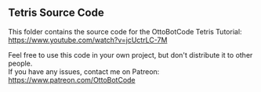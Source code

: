 ## Tetris Source Code
This folder contains the source code for the OttoBotCode Tetris Tutorial:  
https://www.youtube.com/watch?v=jcUctrLC-7M

Feel free to use this code in your own project, but don't distribute it to other people.  
If you have any issues, contact me on Patreon:  
https://www.patreon.com/OttoBotCode